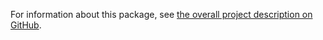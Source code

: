 For information about this package, see [the overall project description on GitHub](https://github.com/marcusdarmstrong/lifetimes).